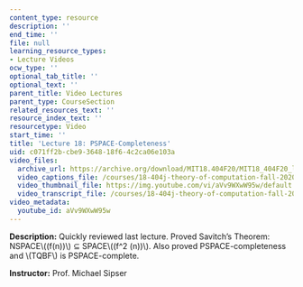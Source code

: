 ```yaml
---
content_type: resource
description: ''
end_time: ''
file: null
learning_resource_types:
- Lecture Videos
ocw_type: ''
optional_tab_title: ''
optional_text: ''
parent_title: Video Lectures
parent_type: CourseSection
related_resources_text: ''
resource_index_text: ''
resourcetype: Video
start_time: ''
title: 'Lecture 18: PSPACE-Completeness'
uid: c071ff2b-cbe9-3648-18f6-4c2ca06e103a
video_files:
  archive_url: https://archive.org/download/MIT18.404F20/MIT18_404F20_lec18_300k.mp4
  video_captions_file: /courses/18-404j-theory-of-computation-fall-2020/ceee4a7b766555cd893a43bcf1713a67_aVv9WXwW95w.vtt
  video_thumbnail_file: https://img.youtube.com/vi/aVv9WXwW95w/default.jpg
  video_transcript_file: /courses/18-404j-theory-of-computation-fall-2020/765a003fe9933260b08d8c2267f6fe73_aVv9WXwW95w.pdf
video_metadata:
  youtube_id: aVv9WXwW95w
---
```


**Description:** Quickly reviewed last lecture. Proved Savitch’s Theorem: NSPACE\\((f(n))\\) ⊆ SPACE\\((f^2 (n))\\). Also proved PSPACE-completeness and \\(TQBF\\) is PSPACE-complete.

**Instructor:** Prof. Michael Sipser



